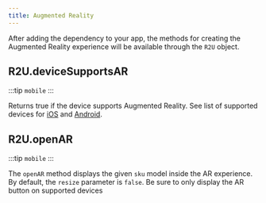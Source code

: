 ```yaml
---
title: Augmented Reality
---
```


After adding the dependency to your app, the methods for creating the Augmented Reality experience will be available through the `R2U` object.

<!-- TODO: Insert gif here -->

## R2U.deviceSupportsAR

:::tip `mobile`
:::

Returns true if the device supports Augmented Reality. See list of supported devices for [iOS](https://www.apple.com/augmented-reality/) and [Android](https://developers.google.com/ar/devices).


## R2U.openAR

:::tip `mobile`
:::

The `openAR` method displays the given `sku` model inside the AR experience. By default, the `resize` parameter is `false`. Be sure to only display the AR button on supported devices
